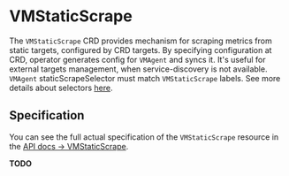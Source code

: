 # VMStaticScrape

The `VMStaticScrape` CRD provides mechanism for scraping metrics from static targets, configured by CRD targets.
By specifying configuration at CRD, operator generates config for `VMAgent` and syncs it. It's useful for external targets management,
when service-discovery is not available. `VMAgent` staticScrapeSelector must match `VMStaticScrape` labels.
See more details about selectors [here](https://docs.victoriametrics.com/operator/quick-start.html#object-selectors).

## Specification

You can see the full actual specification of the `VMStaticScrape` resource in
the [API docs -> VMStaticScrape](https://docs.victoriametrics.com/operator/api.html#vmstaticscrape).

**TODO**
